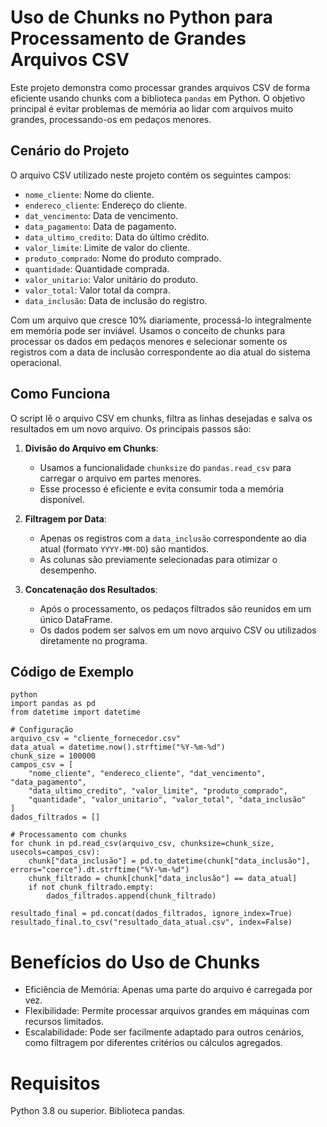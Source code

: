 # Uso de Chunks no Python para Processamento de Grandes Arquivos CSV

Este projeto demonstra como processar grandes arquivos CSV de forma eficiente usando chunks com a biblioteca `pandas` em Python. O objetivo principal é evitar problemas de memória ao lidar com arquivos muito grandes, processando-os em pedaços menores.

## Cenário do Projeto

O arquivo CSV utilizado neste projeto contém os seguintes campos:

- `nome_cliente`: Nome do cliente.
- `endereco_cliente`: Endereço do cliente.
- `dat_vencimento`: Data de vencimento.
- `data_pagamento`: Data de pagamento.
- `data_ultimo_credito`: Data do último crédito.
- `valor_limite`: Limite de valor do cliente.
- `produto_comprado`: Nome do produto comprado.
- `quantidade`: Quantidade comprada.
- `valor_unitario`: Valor unitário do produto.
- `valor_total`: Valor total da compra.
- `data_inclusão`: Data de inclusão do registro.

Com um arquivo que cresce 10% diariamente, processá-lo integralmente em memória pode ser inviável. Usamos o conceito de chunks para processar os dados em pedaços menores e selecionar somente os registros com a data de inclusão correspondente ao dia atual do sistema operacional.

## Como Funciona

O script lê o arquivo CSV em chunks, filtra as linhas desejadas e salva os resultados em um novo arquivo. Os principais passos são:

1. **Divisão do Arquivo em Chunks**:
   - Usamos a funcionalidade `chunksize` do `pandas.read_csv` para carregar o arquivo em partes menores.
   - Esse processo é eficiente e evita consumir toda a memória disponível.

2. **Filtragem por Data**:
   - Apenas os registros com a `data_inclusão` correspondente ao dia atual (formato `YYYY-MM-DD`) são mantidos.
   - As colunas são previamente selecionadas para otimizar o desempenho.

3. **Concatenação dos Resultados**:
   - Após o processamento, os pedaços filtrados são reunidos em um único DataFrame.
   - Os dados podem ser salvos em um novo arquivo CSV ou utilizados diretamente no programa.

## Código de Exemplo

```
python
import pandas as pd
from datetime import datetime

# Configuração
arquivo_csv = "cliente_fornecedor.csv"
data_atual = datetime.now().strftime("%Y-%m-%d")
chunk_size = 100000
campos_csv = [
    "nome_cliente", "endereco_cliente", "dat_vencimento", "data_pagamento",
    "data_ultimo_credito", "valor_limite", "produto_comprado",
    "quantidade", "valor_unitario", "valor_total", "data_inclusão"
]
dados_filtrados = []

# Processamento com chunks
for chunk in pd.read_csv(arquivo_csv, chunksize=chunk_size, usecols=campos_csv):
    chunk["data_inclusão"] = pd.to_datetime(chunk["data_inclusão"], errors="coerce").dt.strftime("%Y-%m-%d")
    chunk_filtrado = chunk[chunk["data_inclusão"] == data_atual]
    if not chunk_filtrado.empty:
        dados_filtrados.append(chunk_filtrado)

resultado_final = pd.concat(dados_filtrados, ignore_index=True)
resultado_final.to_csv("resultado_data_atual.csv", index=False)

```

# Benefícios do Uso de Chunks


- Eficiência de Memória: Apenas uma parte do arquivo é carregada por vez.
- Flexibilidade: Permite processar arquivos grandes em máquinas com recursos limitados.
- Escalabilidade: Pode ser facilmente adaptado para outros cenários, como filtragem por diferentes critérios ou cálculos agregados.

# Requisitos
Python 3.8 ou superior.
Biblioteca pandas.